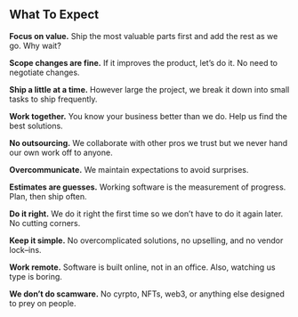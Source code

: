 ## What To Expect

**Focus on value.** Ship the most valuable parts first and add the rest as we
go. Why wait?

**Scope changes are fine.** If it improves the product, let’s do it. No need to
negotiate changes.

**Ship a little at a time.** However large the project, we break it down into
small tasks to ship frequently.

**Work together.** You know your business better than we do. Help us find the
best solutions.

**No outsourcing.** We collaborate with other pros we trust but we never hand
our own work off to anyone.

**Overcommunicate.** We maintain expectations to avoid surprises.

**Estimates are guesses.** Working software is the measurement of progress.
Plan, then ship often.

**Do it right.** We do it right the first time so we don’t have to do it again
later. No cutting corners.

**Keep it simple.** No overcomplicated solutions, no upselling, and no vendor
lock–ins.

**Work remote.** Software is built online, not in an office. Also, watching us
type is boring.

**We don’t do scamware.** No cyrpto, NFTs, web3, or anything else designed to
prey on people.
